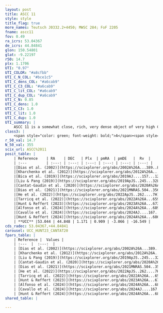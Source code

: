 ```yaml
---
layout: post
title: ASCC 11
style: style
title_flag: true
more_names: Teutsch J0332.2+4450; MWSC 284; FoF 2205
fname: ascc11
fov: 0.49
ra_icrs: 53.04367
de_icrs: 44.84841
glon: 150.54801
glat: -9.22197
r50: 14.7
plx: 1.1706
UTI: "0.97"
UTI_COLOR: "#a8cfbb"
UTI_C_N_COL: "#bce1c5"
UTI_C_dens_COL: "#a6cab9"
UTI_C_C3_COL: "#a6cab9"
UTI_C_lit_COL: "#a6cab9"
UTI_C_dup_COL: "#a6cab9"
UTI_C_N: 0.85
UTI_C_dens: 1.0
UTI_C_C3: 1.0
UTI_C_lit: 1.0
UTI_C_dup: 1.0
UTI_summary: |
    ASCC 11 is a somewhat close, rich, very dense object of very high C3 quality. It is very well-studied in the literature.
class3: |
    <span style="color: green; font-weight: bold;">A</span><span style="color: green; font-weight: bold;">A</span>
r_50_val: 14.7
N_50_val: 355
scix_url: ASCC%2011
posit_table: |
    | Reference    | RA    | DEC   | Plx  | pmRA  | pmDE   |  Rv  |
    | :---         | :---: | :---: | :---: | :---: | :---: | :---: |
    |[Dias et al. (2002)](https://scixplorer.org/abs/2002A%26A...389..871D) | 53.071 | 44.84 | -- | 1.26 | -4.75 | -3.24 |
    |[Kharchenko et al. (2012)](https://scixplorer.org/abs/2012A%26A...543A.156K) | 53.07 | 44.84 | -- | 1.26 | -4.75 | -- |
    |[Bica et al. (2019)](https://scixplorer.org/abs/2019AJ....157...12B) | 53.066 | 44.842 | -- | -- | -- | -- |
    |[Liu & Pang (2019)](https://scixplorer.org/abs/2019ApJS..245...32L) | 53.017 | 44.853 | 1.138 | 0.965 | -3.013 | -- |
    |[Cantat-Gaudin et al. (2020)](https://scixplorer.org/abs/2020A%26A...640A...1C) | 53.056 | 44.856 | 1.141 | 0.926 | -3.03 | -- |
    |[Dias et al. (2021)](https://scixplorer.org/abs/2021MNRAS.504..356D) | 53.078 | 44.879 | 1.142 | 0.95 | -3.022 | -14.242 |
    |[He et al. (2022)](https://scixplorer.org/abs/2022ApJS..262....7H) | 53.043 | 44.843 | 1.173 | 0.912 | -3.07 | -- |
    |[Tarricq et al. (2022)](https://scixplorer.org/abs/2022A%26A...659A..59T) | 53.029 | 44.877 | 1.154 | 0.898 | -3.067 | -- |
    |[Hunt & Reffert (2023)](https://scixplorer.org/abs/2023A%26A...673A.114H) | 53.05 | 44.841 | 1.171 | 0.905 | -3.072 | -17.285 |
    |[Alfonso et al. (2024)](https://scixplorer.org/abs/2024A%26A...689A..18A) | 53.041 | 44.85 | 1.14 | 0.919 | -3.075 | -- |
    |[Cavallo et al. (2024)](https://scixplorer.org/abs/2024AJ....167...12C) | 53.054 | 44.844 | 1.172 | -- | -- | -- |
    |[Hunt & Reffert (2024)](https://scixplorer.org/abs/2024A%26A...686A..42H) | 53.05 | 44.841 | 1.171 | 0.905 | -3.072 | -17.285 |
    | **UCC** |53.044 | 44.848 | 1.171 | 0.909 | -3.066 | -16.549 | 
cds_radec: 53.04367,+44.84841
carousel: UCC_HUNT23_CANTAT20
fpars_table: |
    | Reference |  Values |
    | :---  |  :---:  |
    | [Dias et al. (2002)](https://scixplorer.org/abs/2002A%26A...389..871D) | `E(B-V)=0.15, Dist=650.0, Age=8.61` |
    | [Kharchenko et al. (2012)](https://scixplorer.org/abs/2012A%26A...543A.156K) | `e_bv=0.271, distance=837, log_age=8.345` |
    | [Liu & Pang (2019)](https://scixplorer.org/abs/2019ApJS..245...32L) | `Age=0.1, Z=0.5` |
    | [Cantat-Gaudin et al. (2020)](https://scixplorer.org/abs/2020A%26A...640A...1C) | `AVNN=0.6, DMNN=9.69, AgeNN=8.39` |
    | [Dias et al. (2021)](https://scixplorer.org/abs/2021MNRAS.504..356D) | `Av=0.917, Dist=849, logage=8.66, [Fe/H]=-0.056` |
    | [He et al. (2022)](https://scixplorer.org/abs/2022ApJS..262....7H) | `A0=1.0, logAge=8.45` |
    | [Tarricq et al. (2022)](https://scixplorer.org/abs/2022A%26A...659A..59T) | `Dist=848, logAgeNN=8.42` |
    | [Hunt & Reffert (2023)](https://scixplorer.org/abs/2023A%26A...673A.114H) | `AV50=0.729, diffAV50=0.997, MOD50=9.527, logAge50=8.37` |
    | [Alfonso et al. (2024)](https://scixplorer.org/abs/2024A%26A...689A..18A) | `AV=0.60027, MOD=9.68932, logAge=8.79545, Z=-0.0554` |
    | [Cavallo et al. (2024)](https://scixplorer.org/abs/2024AJ....167...12C) | `AV50=0.92, dMod50=9.72, logAge50=8.39, [Fe/H]50=0.21` |
    | [Hunt & Reffert (2024)](https://scixplorer.org/abs/2024A%26A...686A..42H) | `MassJ=688.493` |
shared_table: |
    
---
```

